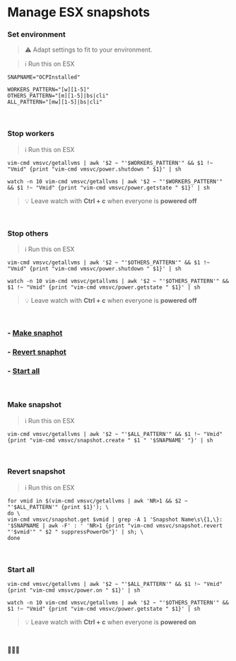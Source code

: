 # Manage ESX snapshots

### Set environment

> :warning: Adapt settings to fit to your environment.

> :information_source: Run this on ESX

```
SNAPNAME="OCPInstalled"

WORKERS_PATTERN="[w][1-5]"
OTHERS_PATTERN="[m][1-5]|bs|cli"
ALL_PATTERN="[mw][1-5]|bs|cli"
```
<br>

### Stop workers

> :information_source: Run this on ESX

```
vim-cmd vmsvc/getallvms | awk '$2 ~ "'$WORKERS_PATTERN'" && $1 !~ "Vmid" {print "vim-cmd vmsvc/power.shutdown " $1}' | sh

watch -n 10 vim-cmd vmsvc/getallvms | awk '$2 ~ "'$WORKERS_PATTERN'" && $1 !~ "Vmid" {print "vim-cmd vmsvc/power.getstate " $1}' | sh
```

> :bulb: Leave watch with **Ctrl + c** when everyone is **powered off**

<br>

### Stop others

> :information_source: Run this on ESX

```
vim-cmd vmsvc/getallvms | awk '$2 ~ "'$OTHERS_PATTERN'" && $1 !~ "Vmid" {print "vim-cmd vmsvc/power.shutdown " $1}' | sh

watch -n 10 vim-cmd vmsvc/getallvms | awk '$2 ~ "'$OTHERS_PATTERN'" && $1 !~ "Vmid" {print "vim-cmd vmsvc/power.getstate " $1}' | sh
```

> :bulb: Leave watch with **Ctrl + c** when everyone is **powered off**

<br>

### -  [Make snaphot](#make-snapshot)
### -  [Revert snaphot](#revert-snapshot)
### -  [Start all](#start-all)

<br>

### Make snapshot

> :information_source: Run this on ESX

```
vim-cmd vmsvc/getallvms | awk '$2 ~ "'$ALL_PATTERN'" && $1 !~ "Vmid" {print "vim-cmd vmsvc/snapshot.create " $1 " '$SNAPNAME' "}' | sh
```

<br>

### Revert snapshot

> :information_source: Run this on ESX

```
for vmid in $(vim-cmd vmsvc/getallvms | awk 'NR>1 && $2 ~ "'$ALL_PATTERN'" {print $1}'); \
do \
vim-cmd vmsvc/snapshot.get $vmid | grep -A 1 'Snapshot Name\s\{1,\}: '$SNAPNAME | awk -F' : ' 'NR>1 {print "vim-cmd vmsvc/snapshot.revert "'$vmid'" " $2 " suppressPowerOn"}' | sh; \
done
```
<br>

### Start all

```
vim-cmd vmsvc/getallvms | awk '$2 ~ "'$ALL_PATTERN'" && $1 !~ "Vmid" {print "vim-cmd vmsvc/power.on " $1}' | sh

watch -n 10 vim-cmd vmsvc/getallvms | awk '$2 ~ "'$OTHERS_PATTERN'" && $1 !~ "Vmid" {print "vim-cmd vmsvc/power.getstate " $1}' | sh
```

> :bulb: Leave watch with **Ctrl + c** when everyone is **powered on**

<br>

:checkered_flag::checkered_flag::checkered_flag: